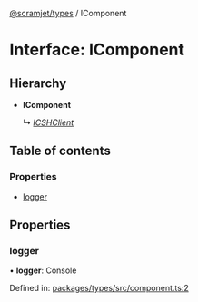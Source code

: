 [@scramjet/types](../README.md) / IComponent

# Interface: IComponent

## Hierarchy

- **IComponent**

  ↳ [*ICSHClient*](icshclient.md)

## Table of contents

### Properties

- [logger](icomponent.md#logger)

## Properties

### logger

• **logger**: Console

Defined in: [packages/types/src/component.ts:2](https://github.com/scramjet-cloud-platform/scramjet-csi-dev/blob/8f44413a/packages/types/src/component.ts#L2)
